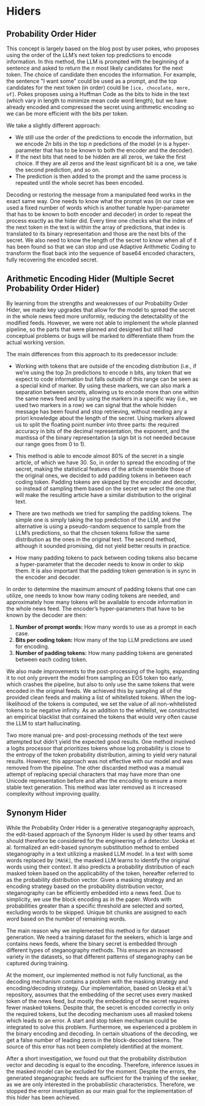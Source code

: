 # Hiders

## Probability Order Hider
This concept is largely based on the blog post by user pokes, who proposes using the order of the LLM’s next token top predictions to encode information. In this method, the LLM is prompted with the beginning of a sentence and asked to return the *n* most likely candidates for the next token. The choice of candidate then encodes the information. For example, the sentence "I want some" could be used as a prompt, and the top candidates for the next token (in order) could be `[ice, chocolate, more, of]`. Pokes proposes using a Huffman Code as the bits to hide in the text (which vary in length to minimize mean code word length), but we have already encoded and compressed the secret using arithmetic encoding so we can be more efficient with the bits per token.

We take a slightly different approach:
- We still use the order of the predictions to encode the information, but we encode *2n* bits in the top *n* predictions of the model (*n* is a hyper-parameter that has to be known to both the encoder and the decoder).
- If the next bits that need to be hidden are all zeros, we take the first choice. If they are all zeros and the least significant bit is a one, we take the second prediction, and so on.
- The prediction is then added to the prompt and the same process is repeated until the whole secret has been encoded.

Decoding or restoring the message from a manipulated feed works in the exact same way. One needs to know what the prompt was (in our case we used a fixed number of words which is another tunable hyper-parameter that has to be known to both encoder and decoder) in order to repeat the process exactly as the hider did. Every time one checks what the index of the next token in the text is within the array of predictions, that index is translated to its binary representation and those are the next bits of the secret. We also need to know the length of the secret to know when all of it has been found so that we can stop and use Adaptive Arithmetic Coding to transform the float back into the sequence of base64 encoded characters, fully recovering the encoded secret.

## Arithmetic Encoding Hider (Multiple Secret Probability Order Hider)
By learning from the strengths and weaknesses of our Probability Order Hider, we made key upgrades that allow for the model to spread the secret in the whole news feed more uniformly, reducing the detectability of the modified feeds. However, we were not able to implement the whole planned pipeline, so the parts that were planned and designed but still had conceptual problems or bugs will be marked to differentiate them from the actual working version.

The main differences from this approach to its predecessor include:

- Working with tokens that are outside of the encoding distribution (i.e., if we’re using the top 2n predictions to encode n bits, any token that we expect to code information but falls outside of this range can be seen as a special kind of marker. By using these markers, we can also mark a separation between secrets, allowing us to encode more than one within the same news feed and by using the markers in a specific way (i.e., we used two markers in a row) we can signal that the whole hidden message has been found and stop retrieving, without needing any a priori knowledge about the length of the secret. Using markers allowed us to split the floating point number into three parts: the required accuracy in bits of the decimal representation, the exponent, and the mantissa of the binary representation (a sign bit is not needed because our range goes from 0 to 1).

- This method is able to encode almost 80% of the secret in a single article, of which we have 30. So, in order to spread the encoding of the secret, making the statistical features of the article resemble those of the original ones, we decided to add padding tokens in between each coding token. Padding tokens are skipped by the encoder and decoder, so instead of sampling them based on the secret we select the one that will make the resulting article have a similar distribution to the original text.

- There are two methods we tried for sampling the padding tokens. The simple one is simply taking the top prediction of the LLM, and the alternative is using a pseudo-random sequence to sample from the LLM’s predictions, so that the chosen tokens follow the same distribution as the ones in the original text. The second method, although it sounded promising, did not yield better results in practice.

- How many padding tokens to pack between coding tokens also became a hyper-parameter that the decoder needs to know in order to skip them. It is also important that the padding token generation is in sync in the encoder and decoder.

In order to determine the maximum amount of padding tokens that one can utilize, one needs to know how many coding tokens are needed, and approximately how many tokens will be available to encode information in the whole news feed. The encoder’s hyper-parameters that have to be known by the decoder are then:

1. **Number of prompt words:** How many words to use as a prompt in each case.
2. **Bits per coding token:** How many of the top LLM predictions are used for encoding.
3. **Number of padding tokens:** How many padding tokens are generated between each coding token.

We also made improvements to the post-processing of the logits, expanding it to not only prevent the model from sampling an EOS token too early, which crashes the pipeline, but also to only use the same tokens that were encoded in the original feeds. We achieved this by sampling all of the provided clean feeds and making a list of whitelisted tokens. When the log-likelihood of the tokens is computed, we set the value of all non-whitelisted tokens to be negative infinity. As an addition to the whitelist, we constructed an empirical blacklist that contained the tokens that would very often cause the LLM to start hallucinating.

Two more manual pre- and post-processing methods of the text were attempted but didn’t yield the expected good results. One method involved a logits processor that prioritizes tokens whose log probability is close to the entropy of the token probability distribution, aiming to yield very natural results. However, this approach was not effective with our model and was removed from the pipeline. The other discarded method was a manual attempt of replacing special characters that may have more than one Unicode representation before and after the encoding to ensure a more stable text generation. This method was later removed as it increased complexity without improving quality.

## Synonym Hider

While the Probability Order Hider is a generative steganography approach, the edit-based approach of the Synonym Hider is used by other teams and should therefore be considered for the engineering of a detector. Ueoka et al. formalized an edit-based synonym substitution method to embed steganography in a text utilizing a masked LLM model. In a text with some words replaced by `[MASK]`, the masked LLM learns to identify the original words using their context. It also predicts a probability distribution of each masked token based on the applicability of the token, hereafter referred to as the probability distribution vector. Given a masking strategy and an encoding strategy based on the probability distribution vector, steganography can be efficiently embedded into a news feed. Due to simplicity, we use the block encoding as in the paper. Words with probabilities greater than a specific threshold are selected and sorted, excluding words to be skipped. Unique bit chunks are assigned to each word based on the number of remaining words.

The main reason why we implemented this method is for dataset generation. We need a training dataset for the seekers, which is large and contains news feeds, where the binary secret is embedded through different types of steganography methods. This ensures an increased variety in the datasets, so that different patterns of steganography can be captured during training.

At the moment, our implemented method is not fully functional, as the decoding mechanism contains a problem with the masking strategy and encoding/decoding strategy. Our implementation, based on Ueoka et al.’s repository, assumes that the embedding of the secret uses every masked token of the news feed, but mostly the embedding of the secret requires fewer masked tokens. Despite that, the secret is encoded correctly in only the required tokens, but the decoding mechanism uses all masked tokens which leads to an error. A start and stop token mechanism could be integrated to solve this problem. Furthermore, we experienced a problem in the binary encoding and decoding. In certain situations of the decoding, we get a false number of leading zeros in the block-decoded tokens. The source of this error has not been completely identified at the moment.

After a short investigation, we found out that the probability distribution vector and decoding is equal to the encoding. Therefore, inference issues in the masked model can be excluded for the moment. Despite the errors, the generated steganographic feeds are sufficient for the training of the seeker, as we are only interested in the probabilistic characteristics. Therefore, we stopped the error investigation as our main goal for the implementation of this hider has been achieved.
